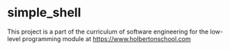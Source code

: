 # simple_shell

This project is a part of the curriculum of software engineering for the low-level programming module at https://www.holbertonschool.com
